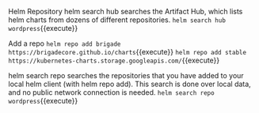 Helm Repository
helm search hub searches the Artifact Hub, which lists helm charts from dozens of different repositories.
`helm search hub wordpress`{{execute}}

Add a repo
`helm repo add brigade https://brigadecore.github.io/charts`{{execute}}
`helm repo add stable https://kubernetes-charts.storage.googleapis.com/`{{execute}}


helm search repo searches the repositories that you have added to your local helm client (with helm repo add). 
This search is done over local data, and no public network connection is needed.
`helm search repo wordpress`{{execute}}
